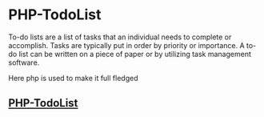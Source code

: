 # PHP-TodoList
To-do lists are a list of tasks that an individual needs to complete or accomplish. Tasks are typically put in order by priority or importance. A to-do list can be written on a piece of paper or by utilizing task management software.

Here php is used to make it full fledged

## <a href = "https://keepyourowntodolist.000webhostapp.com/index.php">PHP-TodoList</a>
